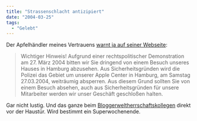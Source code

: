 ```yaml
---
title: "Strassenschlacht antizipiert"
date: "2004-03-25"
tags:
  - "Gelebt"
---
```


Der Apfelhändler meines Vertrauens [warnt ja auf seiner Webseite](http://www.goapple.de/?goapple=83ec8757bbe68bcb651c715573d78530):

> Wichtiger Hinweis!
> Aufgrund einer rechtspolitischer Demonstration am 27. März 2004 bitten wir Sie dringend von einem Besuch unseres Hauses in Hamburg abzusehen.
> Aus Sicherheitsgründen wird die Polizei das Gebiet um unserer Apple Center in Hamburg, am Samstag 27.03.2004, weiträumig absperren.
> Aus diesem Grund sollten Sie von einem Besuch absehen, auch aus Sicherheitsgründen für unsere Mitarbeiter werden wir unser Geschäft geschloßen halten.

Gar nicht lustig. Und das ganze beim [Bloggerweltherrschaftskollegen](http://lumma.de/) direkt vor der Haustür. Wird bestimmt ein Superwochenende.

